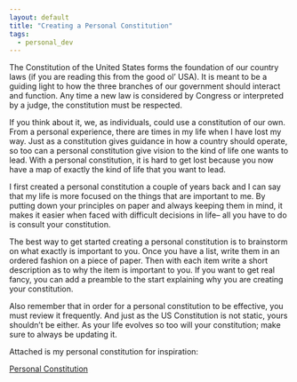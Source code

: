 ```yaml
---
layout: default
title: "Creating a Personal Constitution"
tags:
  - personal_dev
---
```


The Constitution of the United States forms the foundation of our country laws (if you are reading this from the good ol’ USA). It is meant to be a guiding light to how the three branches of our government should interact and function. Any time a new law is considered by Congress or interpreted by a judge, the constitution must be respected.

If you think about it, we, as individuals, could use a constitution of our own. From a personal experience, there are times in my life when I have lost my way. Just as a constitution gives guidance in how a country should operate, so too can a personal constitution give vision to the kind of life one wants to lead. With a personal constitution, it is hard to get lost because you now have a map of exactly the kind of life that you want to lead.

I first created a personal constitution a couple of years back and I can say that my life is more focused on the things that are important to me. By putting down your principles on paper and always keeping them in mind, it makes it easier when faced with difficult decisions in life– all you have to do is consult your constitution.

The best way to get started creating a personal constitution is to brainstorm on what exactly is important to you. Once you have a list, write them in an ordered fashion on a piece of paper. Then with each item write a short description as to why the item is important to you. If you want to get real fancy, you can add a preamble to the start explaining why you are creating your constitution.

Also remember that in order for a personal constitution to be effective, you must review it frequently. And just as the US Constitution is not static, yours shouldn’t be either. As your life evolves so too will your constitution; make sure to always be updating it.

Attached is my personal constitution for inspiration:

[Personal Constitution](/personal_constitution)
